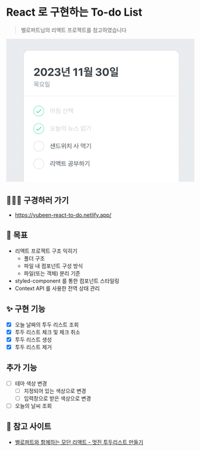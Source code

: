 # React 로 구현하는 To-do List

> 벨로퍼트님의 리액트 프로젝트를 참고하였습니다

![img.png](docs/img.png)

## 🏃🏻‍♀️ 구경하러 가기
- https://yubeen-react-to-do.netlify.app/

## 🚀 목표
- 리액트 프로젝트 구조 익히기
  - 폴더 구조
  - 파일 내 컴포넌트 구성 방식
  - 파일(또는 객체) 분리 기준
- styled-component 를 통한 컴포넌트 스타일링
- Context API 를 사용한 전역 상태 관리

## ✨ 구현 기능
- [x] 오늘 날짜의 투두 리스트 조회
- [x] 투두 리스트 체크 및 체크 취소
- [x] 투두 리스트 생성
- [x] 투두 리스트 제거

## 추가 기능
- [ ] 테마 색상 변경
  - [ ] 지정되어 있는 색상으로 변경
  - [ ] 입력창으로 받은 색상으로 변경
- [ ] 오늘의 날씨 조회

## 📑 참고 사이트
- [벨로퍼트와 함께하는 모던 리액트 - 멋진 투두리스트 만들기](https://react.vlpt.us/mashup-todolist/)
